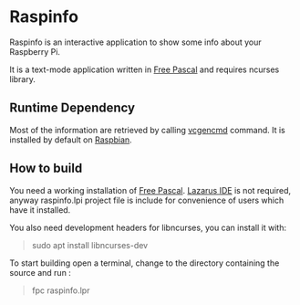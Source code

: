 # Raspinfo

Raspinfo is an interactive application to show some info about your Raspberry Pi.

It is a text-mode application written in [Free Pascal](http://www.freepascal.org) and requires ncurses library.

## Runtime Dependency
Most of the information are retrieved by calling [vcgencmd](https://www.raspberrypi.org/documentation/raspbian/applications/vcgencmd.md) command. It is installed by default on [Raspbian](https://www.raspberrypi.org/documentation/raspbian/).

## How to build
You need a working installation of [Free Pascal](http://www.freepascal.org). 
[Lazarus IDE](http://www.lazarus.freepascal.org) is not required, anyway raspinfo.lpi project file is include for convenience of users which have it installed.

You also need development headers for libncurses, you can install it with:
> sudo apt install libncurses-dev

To start building open a terminal, change to the directory containing the source and run :         
> fpc raspinfo.lpr
